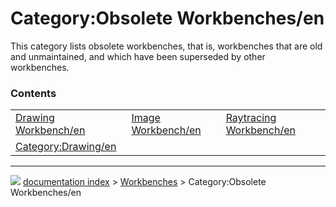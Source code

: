 # Category:Obsolete Workbenches/en
This category lists obsolete workbenches, that is, workbenches that are old and unmaintained, and which have been superseded by other workbenches.

### Contents

|     |     |     |
| --- | --- | --- |
| [Drawing Workbench/en](Drawing_Workbench/en.md) | [Image Workbench/en](Image_Workbench/en.md) | [Raytracing Workbench/en](Raytracing_Workbench/en.md) |
| [Category:Drawing/en](Category_Drawing/en.md) |



---
![](images/Right_arrow.png) [documentation index](../README.md) > [Workbenches](Category_Workbenches.md) > Category:Obsolete Workbenches/en

